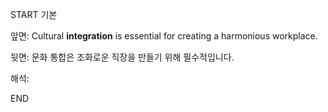 START
기본

앞면:
Cultural **integration** is essential for creating a harmonious workplace.


뒷면:
문화 통합은 조화로운 직장을 만들기 위해 필수적입니다.


해석:

<!--ID: 1733134677964-->
END